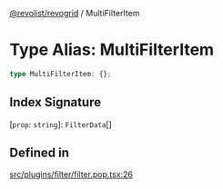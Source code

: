 [@revolist/revogrid](README.md) / MultiFilterItem

# Type Alias: MultiFilterItem

```ts
type MultiFilterItem: {};
```

## Index Signature

 \[`prop`: `string`\]: `FilterData`[]

## Defined in

[src/plugins/filter/filter.pop.tsx:26](https://github.com/revolist/revogrid/blob/38c381e080d7e0c5d988f8833cd99eec7cce206d/src/plugins/filter/filter.pop.tsx#L26)
